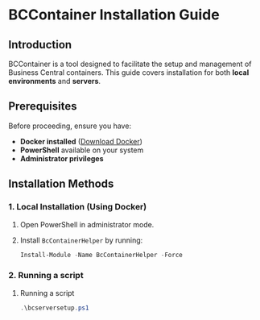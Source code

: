 # BCContainer Installation Guide

## Introduction
BCContainer is a tool designed to facilitate the setup and management of Business Central containers. This guide covers installation for both **local environments** and **servers**.

## Prerequisites
Before proceeding, ensure you have:
- **Docker installed** ([Download Docker](https://www.docker.com/get-started))
- **PowerShell** available on your system
- **Administrator privileges**

## Installation Methods
### 1. Local Installation (Using Docker)
1. Open PowerShell in administrator mode.
2. Install `BcContainerHelper` by running:

   ```powershell
   Install-Module -Name BcContainerHelper -Force

### 2. Running a script
1. Running a script   
   ```powershell
   .\bcserversetup.ps1

